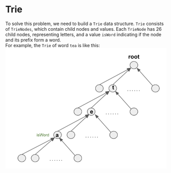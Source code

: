 # Trie
To solve this problem, we need to build a `Trie` data structure. `Trie` consists of `TrieNodes`, which contain child nodes and 
values. Each `TrieNode` has 26 child nodes, representing letters, and a value `isWord` indicating if the node and its prefix 
form a word.  
For example, the `Trie` of word `tea` is like this: ![tea.png](tea.png)

